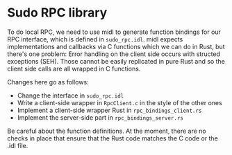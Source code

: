 # Sudo RPC library

To do local RPC, we need to use midl to generate function bindings for our RPC
interface, which is defined in `sudo_rpc.idl`. midl expects implementations and
callbacks via C functions which we can do in Rust, but there's one problem:
Error handling on the client side occurs with structed exceptions (SEH).
Those cannot be easily replicated in pure Rust and so the client side calls
are all wrapped in C functions.

Changes here go as follows:
* Change the interface in `sudo_rpc.idl`
* Write a client-side wrapper in `RpcClient.c` in the style of the other ones
* Implement a client-side wrapper Rust in `rpc_bindings_client.rs`
* Implement the server-side part in `rpc_bindings_server.rs`

Be careful about the function definitions. At the moment, there are no checks
in place that ensure that the Rust code matches the C code or the .idl file.
